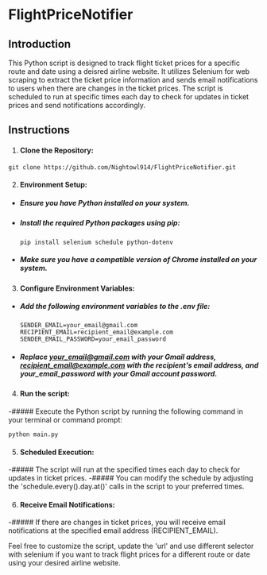 # FlightPriceNotifier


## Introduction
This Python script is designed to track flight ticket prices for a specific route and date using a deisred airline website. It utilizes Selenium for web scraping to extract the ticket price information and sends email notifications to users when there are changes in the ticket prices. The script is scheduled to run at specific times each day to check for updates in ticket prices and send notifications accordingly.

## Instructions
1. #### Clone the Repository:
```
git clone https://github.com/Nightowl914/FlightPriceNotifier.git
```

2. #### Environment Setup:
- ##### Ensure you have Python installed on your system.
- ##### Install the required Python packages using pip:
  ```
  pip install selenium schedule python-dotenv
  ```
- ##### Make sure you have a compatible version of Chrome installed on your system.

3. #### Configure Environment Variables:
- ##### Add the following environment variables to the .env file:
  ```
  SENDER_EMAIL=your_email@gmail.com
  RECIPIENT_EMAIL=recipient_email@example.com
  SENDER_EMAIL_PASSWORD=your_email_password
  ```
- ##### Replace your_email@gmail.com with your Gmail address, recipient_email@example.com with the recipient's email address, and your_email_password with your Gmail account password.
  
4. #### Run the script:
-##### Execute the Python script by running the following command in your terminal or command prompt:
 ```
 python main.py
 ```

5. #### Scheduled Execution:
-##### The script will run at the specified times each day to check for updates in ticket prices.
-##### You can modify the schedule by adjusting the 'schedule.every().day.at()' calls in the script to your preferred times.

6. #### Receive Email Notifications:
-##### If there are changes in ticket prices, you will receive email notifications at the specified email address (RECIPIENT_EMAIL).

Feel free to customize the script, update the 'url' and use different selector with selenium if you want to track flight prices for a different route or date using your desired airline website.
